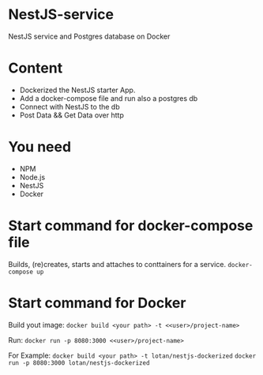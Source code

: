 # NestJS-service
NestJS service and Postgres database on Docker

# Content
- Dockerized the NestJS starter App.
- Add a docker-compose file and run also a postgres db
- Connect with NestJS to the db
- Post Data && Get Data over http

# You need
- NPM
- Node.js
- NestJS
- Docker

# Start command for docker-compose file
Builds, (re)creates, starts and attaches to conttainers for a service.
`docker-compose up`

# Start command for Docker
Build yout image:
`docker build <your path> -t <<user>/project-name>`

Run:
`docker run -p 8080:3000 <<user>/project-name>`

For Example:
`docker build <your path> -t lotan/nestjs-dockerized`
`docker run -p 8080:3000 lotan/nestjs-dockerized`
